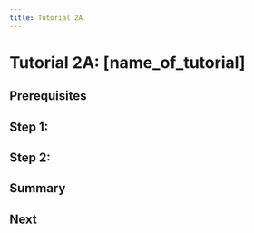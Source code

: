 ```yaml
---
title: Tutorial 2A
---
```


# Tutorial 2A: [name_of_tutorial]

## Prerequisites

## Step 1: 

## Step 2: 

## Summary 

## Next 
